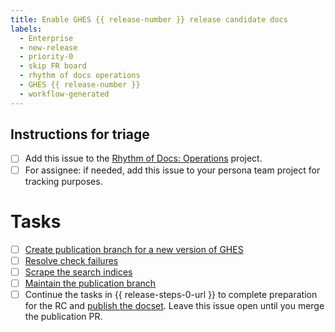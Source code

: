 ```yaml
---
title: Enable GHES {{ release-number }} release candidate docs
labels:
  - Enterprise
  - new-release
  - priority-0
  - skip FR board
  - rhythm of docs operations
  - GHES {{ release-number }}
  - workflow-generated
---
```


## Instructions for triage

* [ ] Add this issue to the [Rhythm of Docs: Operations](https://github.com/orgs/github/projects/20190) project.
* [ ] For assignee: if needed, add this issue to your persona team project for tracking purposes.

# Tasks
* [ ] [Create publication branch for a new version of GHES](https://github.com/github/docs-content/blob/main/focus-areas/enterprise/processes/publishing-ghes-feature-release-docs.md#11-create-the-publication-branch)
* [ ] [Resolve check failures](https://github.com/github/docs-content/blob/main/focus-areas/enterprise/processes/publishing-ghes-feature-release-docs.md#12-resolve-check-failures)
* [ ] [Scrape the search indices](https://github.com/github/docs-content/blob/main/focus-areas/enterprise/processes/publishing-ghes-feature-release-docs.md#13-scrape-the-search-indices)
* [ ] [Maintain the publication branch](https://github.com/github/docs-content/blob/main/focus-areas/enterprise/processes/publishing-ghes-feature-release-docs.md#14-maintain-the-publication-branch)
* [ ] Continue the tasks in {{ release-steps-0-url }} to complete preparation for the RC and [publish the docset](https://github.com/github/docs-content/blob/main/focus-areas/enterprise/processes/publishing-ghes-feature-release-docs.md#publish-release-candidate). Leave this issue open until you merge the publication PR.
